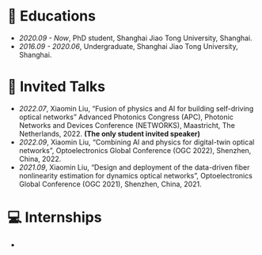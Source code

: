 
# 📖 Educations
- *2020.09 - Now*, PhD student, Shanghai Jiao Tong University, Shanghai.
- *2016.09 - 2020.06*, Undergraduate, Shanghai Jiao Tong University, Shanghai.


# 💬 Invited Talks
- *2022.07*, Xiaomin Liu, “Fusion of physics and AI for building self-driving optical networks” Advanced Photonics Congress
(APC), Photonic Networks and Devices Conference (NETWORKS), Maastricht, The Netherlands, 2022.
**(The only student invited speaker)**
- *2022.09*, Xiaomin Liu, “Combining AI and physics for digital-twin optical networks”, Optoelectronics Global Conference
(OGC 2022), Shenzhen, China, 2022. 
- *2021.09*, Xiaomin Liu, “Design and deployment of the data-driven fiber nonlinearity estimation for dynamics optical 
networks”, Optoelectronics Global Conference (OGC 2021), Shenzhen, China, 2021.

# 💻 Internships
- 
